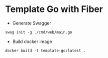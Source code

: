 # Template Go with Fiber

- Generate Swagger

```shell
swag init -g ./cmd/web/main.go
```

- Build docker image

```shell
docker build -t template-go:latest .
```